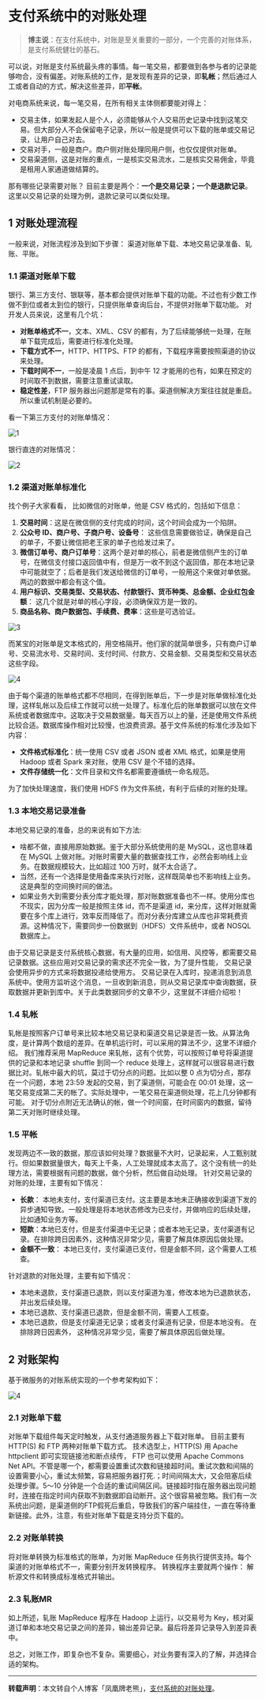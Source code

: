 # 支付系统中的对账处理

> **博主说**：在支付系统中，对账是至关重要的一部分，一个完善的对账体系，是支付系统健壮的基石。


可以说，对账是支付系统最头疼的事情。每一笔交易，都要做到各参与者的记录能够吻合，没有偏差。对账系统的工作，是发现有差异的记录，即**轧帐**；然后通过人工或者自动的方式，解决这些差异，即**平帐**。

对电商系统来说，每一笔交易，在所有相关主体侧都要能对得上：

 - 交易主体，如果发起人是个人，必须能够从个人交易历史记录中找到这笔交易。但大部分人不会保留电子记录，所以一般是提供可以下载的账单或交易记录，让用户自己对去。
 - 交易对手，一般是商户。商户侧对账处理同用户侧，也仅仅提供对账单。
 - 交易渠道侧，这是对账的重点，一是核实交易流水，二是核实交易佣金，毕竟是租用人家通道做结算的。

那有哪些记录需要对账？ 目前主要是两个：**一个是交易记录；一个是退款记录**。 这里以交易记录的处理为例，退款记录可以类似处理。


## 1 对账处理流程

一般来说，对账流程涉及到如下步骤： 渠道对账单下载、本地交易记录准备、轧账、平账。

### 1.1 渠道对账单下载

银行、第三方支付、银联等，基本都会提供对账单下载的功能。不过也有少数工作做不到位或者太到位的银行，只提供账单查询后台，不提供对账单下载功能。 对开发人员来说，这里有几个坑：

 - **对账单格式不一**，文本、XML、CSV 的都有，为了后续能够统一处理，在账单下载完成后，需要进行标准化处理。
 - **下载方式不一**，HTTP、HTTPS、FTP 的都有，下载程序需要按照渠道的协议来处理。
 - **下载时间不一**，一般是凌晨 1 点后，到中午 12 才能用的也有，如果在预定的时间取不到数据，需要注意重试读取。
 - **稳定性差**，FTP 服务器出问题那是常有的事。渠道侧解决方案往往就是重启。所以重试机制是必要的。

看一下第三方支付的对账单情况：

![1](http://img.blog.csdn.net/20170803115134641)

银行直连的对账情况：

![2](http://img.blog.csdn.net/20170803115153713)

### 1.2 渠道对账单标准化

找个例子大家看看， 比如微信的对账单，他是 CSV 格式的，包括如下信息：

 1. **交易时间**：这是在微信侧的支付完成的时间，这个时间会成为一个陷阱。
 2. **公众号 ID、商户号、子商户号、设备号**： 这些信息需要做验证，确保是自己的单子，不要让微信把老王家的单子也给发过来了。
 3. **微信订单号、商户订单号**：这两个是对单的核心，前者是微信侧产生的订单号，在微信支付接口返回值中有，但是万一收不到这个返回值，那在本地记录中可能就空了；后者是我们发送给微信的订单号，一般用这个来做对单依据。两边的数据中都会有这个值。
 4. **用户标识、交易类型、交易状态、付款银行、货币种类、总金额、企业红包金额**： 这几个就是对单的核心字段，必须确保双方是一致的。
 5. **商品名称、商户数据包、手续费、费率**：这些是可选验证。

![3](http://img.blog.csdn.net/20170803120015072)

而某宝的对账单是文本格式的，用空格隔开。他们家的就简单很多，只有商户订单号、交易流水号、交易时间、支付时间、付款方、交易金额、交易类型和交易状态这些字段。

![4](http://img.blog.csdn.net/20170803120128017)

由于每个渠道的账单格式都不尽相同，在得到账单后，下一步是对账单做标准化处理，这样轧帐以及后续工作就可以统一处理了。标准化后的账单数据可以放在文件系统或者数据库中。这取决于交易数据量。每天百万以上的量，还是使用文件系统比较合适。数据库操作相对比较慢，也浪费资源。基于文件系统的标准化涉及如下内容：

 - **文件格式标准化**：统一使用 CSV 或者 JSON 或者 XML 格式，如果是使用 Hadoop 或者 Spark 来对账，使用 CSV 是个不错的选择。
 - **文件存储统一化**：文件目录和文件名都需要遵循统一命名规范。

为了加快处理速度，我们使用 HDFS 作为文件系统，有利于后续的对账的处理。

### 1.3 本地交易记录准备

本地交易记录的准备，总的来说有如下方法:

 - 啥都不做，直接用原始数据。鉴于大部分系统使用的是 MySQL，这也意味着在 MySQL 上做对账。对账时需要大量的数据查找工作，必然会影响线上业务。在数据规模较大，比如超过 100 万时，就不太合适了。
 - 当然，还有一个选择是使用备库来执行对账，这样既简单也不影响线上业务。这是典型的空间换时间的做法。
 - 如果业务大到需要分表分库才能处理，那对账数据准备也不一样。使用分库也不现实，因为分库一般是按照主体 id，而不是渠道 id，来分库，这样对账就需要在多个库上进行，效率反而降低了。而对分表分库建立从库也非常耗费资源。这种情况下，需要同步一份数据到（HDFS）文件系统中，或者 NOSQL 数据库上。

由于交易记录是支付系统核心数据，有大量的应用，如信用、风控等，都需要交易记录数据。这些应用对交易记录的需求还不完全一致，为了提升性能， 交易记录会使用异步的方式来将数据投递给使用方。 交易记录在入库时，投递消息到消息系统中。使用方监听这个消息，一旦收到新消息，则从交易记录库中查询数据，获取数据并更新到库中。关于此类数据同步的文章不少，这里就不详细介绍啦！

### 1.4 轧帐

轧帐是按照客户订单号来比较本地交易记录和渠道交易记录是否一致。从算法角度，是计算两个数组的差异。在单机运行时，可以采用的算法不少，这里不详细介绍。 我们推荐采用 MapReduce 来轧帐，这有个优势，可以按照订单号将渠道提供的记录和本地记录 shuffle 到同一个 reduce 处理上，这样就可以很容易进行数据比对。轧帐中最大的坑，莫过于切分点的问题。比如以整 0 点为切分点，那存在一个问题，本地 23:59 发起的交易，到了渠道侧，可能会在 00:01 处理，这一笔交易变成第二天的帐了。实际处理中，一笔交易在渠道侧处理，花上几分钟都有可能。 对于切分点附近无法确认的帐，做一个时间窗，在时间窗内的数据，留待第二天对账时继续处理。

### 1.5 平帐

发现两边不一致的数据，那应该如何处理？数据量不大时，记录起来，人工甄别就行。但如果数据量很大，每天上千条，人工处理就成本太高了。这个没有统一的处理方法，需要根据有问题的数据，做个分析，然后做自动处理。 针对交易记录的对账的处理，主要有如下情况：

 - **长款**： 本地未支付，支付渠道已支付。这主要是本地未正确接收到渠道下发的异步通知导致。一般处理是将本地状态修改为已支付，并做响应的后续处理，比如通知业务方等。
 - **短款**：本地已支付，但是支付渠道中无记录；或者本地无记录，支付渠道有记录。在排除跨日因素外，这种情况非常少见，需要了解具体原因后做处理。
 - **金额不一致**： 本地已支付，支付渠道已支付，但是金额不同，这个需要人工核查。

针对退款的对账处理，主要有如下情况：

 - 本地未退款，支付渠道已退款，则以支付渠道为准，修改本地为已退款状态，并出发后续处理。
 - 本地已退款、支付渠道已退款，但是金额不同，需要人工核查。
 - 本地已退款，但是支付渠道无记录；或者支付渠道有记录，但是本地没有。 在排除跨日因素外， 这种情况非常少见，需要了解具体原因后做处理。

## 2 对账架构

基于微服务的对账系统实现的一个参考架构如下：

![4](http://img.blog.csdn.net/20170803121516029)

### 2.1 对账单下载

对账单下载组件每天定时触发，从支付通道服务器上下载对账单。 目前主要有 HTTP(S) 和 FTP 两种对账单下载方式。 技术选型上，HTTP(S) 用 Apache httpclient 即可实现链接池和断点续传， FTP 也可以使用 Apache Commons Net API。不管是哪一个，都需要设置重试次数和链接超时间。重试次数和间隔的设置需要小心，重试太频繁，容易把服务器打死.；时间间隔太大，又会阻塞后续处理步骤。5～10 分钟是一个合适的重试间隔区间。链接超时指在服务器出现问题时，连接在指定时间内获取不到数据即自动断开。这个很容易被忽略。我们有一次系统出问题，是渠道侧的FTP假死后重启，导致我们的客户端挂住，一直在等待重新链接。此外，注意，有些对账单下载是支持分页下载的。

### 2.2 对账单转换

将对账单转换为标准格式的账单，为对账 MapReduce 任务执行提供支持。每个渠道的对账单格式不一，需要分别开发转换程序。 转换程序主要就两个操作： 解析源文件和转换成标准格式并输出。

### 2.3 轧账MR

如上所述，轧账 MapReduce 程序在 Hadoop 上运行，以交易号为 Key，核对渠道订单和本地交易记录之间的差异，输出差异记录。最后将差异记录导入到差异表中。

总之，对账工作，即复杂也不复杂。需要细心，对业务要有深入的了解，并选择合适的架构。



----------


**转载声明**：本文转自个人博客「凤凰牌老熊」，[支付系统的对账处理](http://blog.lixf.cn/essay/2016/10/10/account-2-reconciliation/)。

